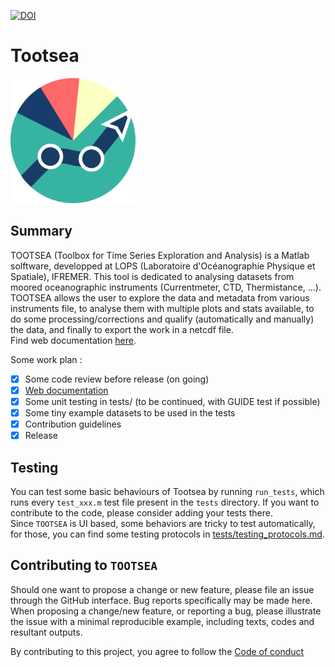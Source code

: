 [![DOI](https://img.shields.io/badge/DOI-10.17882%2F59331-informational)](https://doi.org/10.17882/59331)

# Tootsea
<img src="https://raw.githubusercontent.com/quai20/TOOTSEA/master/logo.png" alt="tootsea logo" width=200 height=200>

## Summary
TOOTSEA (Toolbox for Time Series Exploration and Analysis) is a Matlab solftware, developped at LOPS (Laboratoire d'Océanographie Physique et Spatiale), IFREMER. This tool is dedicated to analysing datasets from moored oceanographic instruments (Currentmeter, CTD, Thermistance, ...). TOOTSEA allows the user to explore the data and metadata from various instruments file, to analyse them with multiple plots and stats available, to do some processing/corrections and qualify (automatically and manually) the data, and finally to export the work in a netcdf file.  
Find web documentation [here](https://quai20.github.io/TOOTSEA/).

Some work plan :
* [X] Some code review before release (on going)
* [X] [Web documentation](https://quai20.github.io/TOOTSEA/) 
* [X] Some unit testing in tests/ (to be continued, with GUIDE test if possible)
* [X] Some tiny example datasets to be used in the tests
* [X] Contribution guidelines  
* [X] Release

## Testing
You can test some basic behaviours of Tootsea by running `run_tests`, which runs every `test_xxx.m` test file present in the `tests` directory. If you want to contribute to the code, please consider adding your tests there.  
Since `TOOTSEA` is UI based, some behaviors are tricky to test automatically, for those, you can find some testing protocols in [tests/testing_protocols.md](tests/testing_protocols.md).

## Contributing to `TOOTSEA`

Should one want to propose a change or new feature, please file an issue through the GitHub interface. Bug reports specifically may be made here. When proposing a change/new feature, or reporting a bug, please illustrate the issue with a minimal reproducible example, including texts, codes and resultant outputs.  

By contributing to this project, you agree to follow the [Code of conduct](docs/codeOfconduct.md)
